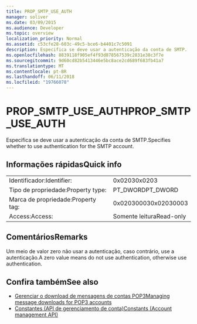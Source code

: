 ```yaml
---
title: PROP_SMTP_USE_AUTH
manager: soliver
ms.date: 03/09/2015
ms.audience: Developer
ms.topic: overview
localization_priority: Normal
ms.assetid: c53cfe28-603c-49c5-bce6-b4401c7c5091
description: Especifica se deve usar a autenticação da conta de SMTP.
ms.openlocfilehash: 8839118f905ef4f93d878567539c2831e38c3f7e
ms.sourcegitcommit: 9d60cd82b5413446e5bc8ace2cd689f683fb41a7
ms.translationtype: MT
ms.contentlocale: pt-BR
ms.lasthandoff: 06/11/2018
ms.locfileid: "19766078"
---
```

# <a name="propsmtpuseauth"></a><span data-ttu-id="10e0d-103">PROP_SMTP_USE_AUTH</span><span class="sxs-lookup"><span data-stu-id="10e0d-103">PROP_SMTP_USE_AUTH</span></span>

<span data-ttu-id="10e0d-104">Especifica se deve usar a autenticação da conta de SMTP.</span><span class="sxs-lookup"><span data-stu-id="10e0d-104">Specifies whether to use authentication for the SMTP account.</span></span>
  
## <a name="quick-info"></a><span data-ttu-id="10e0d-105">Informações rápidas</span><span class="sxs-lookup"><span data-stu-id="10e0d-105">Quick info</span></span>

|||
|:-----|:-----|
|<span data-ttu-id="10e0d-106">Identificador:</span><span class="sxs-lookup"><span data-stu-id="10e0d-106">Identifier:</span></span>  <br/> |<span data-ttu-id="10e0d-107">0x0203</span><span class="sxs-lookup"><span data-stu-id="10e0d-107">0x0203</span></span>  <br/> |
|<span data-ttu-id="10e0d-108">Tipo de propriedade:</span><span class="sxs-lookup"><span data-stu-id="10e0d-108">Property type:</span></span>  <br/> |<span data-ttu-id="10e0d-109">PT_DWORD</span><span class="sxs-lookup"><span data-stu-id="10e0d-109">PT_DWORD</span></span>  <br/> |
|<span data-ttu-id="10e0d-110">Marca de propriedade:</span><span class="sxs-lookup"><span data-stu-id="10e0d-110">Property tag:</span></span>  <br/> |<span data-ttu-id="10e0d-111">0x02030003</span><span class="sxs-lookup"><span data-stu-id="10e0d-111">0x02030003</span></span>  <br/> |
|<span data-ttu-id="10e0d-112">Access:</span><span class="sxs-lookup"><span data-stu-id="10e0d-112">Access:</span></span>  <br/> |<span data-ttu-id="10e0d-113">Somente leitura</span><span class="sxs-lookup"><span data-stu-id="10e0d-113">Read-only</span></span>  <br/> |
   
## <a name="remarks"></a><span data-ttu-id="10e0d-114">Comentários</span><span class="sxs-lookup"><span data-stu-id="10e0d-114">Remarks</span></span>

<span data-ttu-id="10e0d-115">Um meio de valor zero não usar a autenticação, caso contrário, use a autenticação.</span><span class="sxs-lookup"><span data-stu-id="10e0d-115">A zero value means do not use authentication, otherwise use authentication.</span></span>
  
## <a name="see-also"></a><span data-ttu-id="10e0d-116">Confira também</span><span class="sxs-lookup"><span data-stu-id="10e0d-116">See also</span></span>

- [<span data-ttu-id="10e0d-117">Gerenciar o download de mensagens de contas POP3</span><span class="sxs-lookup"><span data-stu-id="10e0d-117">Managing message downloads for POP3 accounts</span></span>](managing-message-downloads-for-pop3-accounts.md) 
- [<span data-ttu-id="10e0d-118">Constantes (API de gerenciamento de conta)</span><span class="sxs-lookup"><span data-stu-id="10e0d-118">Constants (Account management API)</span></span>](constants-account-management-api.md)

